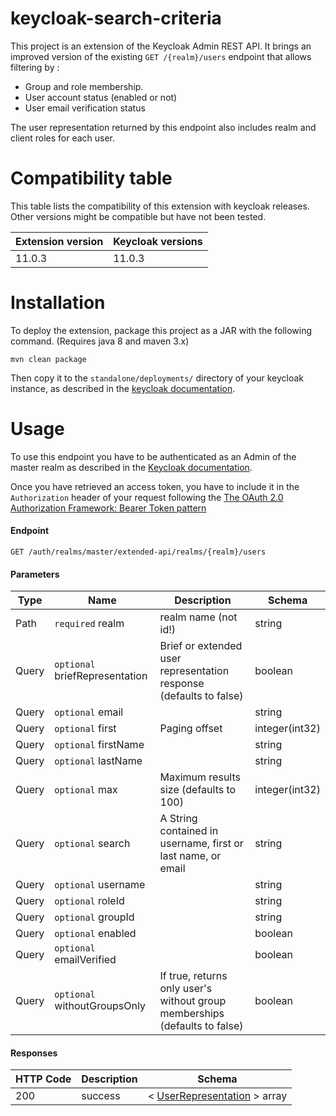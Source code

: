 # keycloak-search-criteria

This project is an extension of the Keycloak Admin REST API.
It brings an improved version of the existing `GET /{realm}/users` endpoint that allows filtering by :
 - Group and role membership.
 - User account status (enabled or not)
 - User email verification status

The user representation returned by this endpoint also includes realm and client roles for each user.

# Compatibility table 

This table lists the compatibility of this extension with keycloak releases. Other versions might be compatible but have not been tested.

| Extension version  | Keycloak versions  |
|---|---|
| 11.0.3  | 11.0.3  |

# Installation

To deploy the extension, package this project as a JAR with the following command.
(Requires java 8 and maven 3.x)

```shell
mvn clean package
```
Then copy it to the `standalone/deployments/` directory of your keycloak instance,
as described in the [keycloak documentation](https://www.keycloak.org/docs/latest/server_development/#registering-provider-implementations).

# Usage

To use this endpoint you have to be authenticated as an Admin of the master realm as described in the [Keycloak documentation](https://www.keycloak.org/docs/latest/server_development/index.html#examples-using-curl).

Once you have retrieved an access token, you have to include it in the `Authorization` header of your request following the [The OAuth 2.0 Authorization Framework: Bearer Token pattern](https://tools.ietf.org/html/rfc6750)


#### Endpoint

```shell
GET /auth/realms/master/extended-api/realms/{realm}/users
```

#### Parameters

| Type  | Name  | Description  | Schema |
|---|---|---|---|
| Path  | `required` realm  | 	realm name (not id!)  |  string | 
| Query  | `optional` briefRepresentation | Brief or extended user representation response (defaults to false)  | boolean |
| Query  | `optional` email |   | string |
| Query  | `optional` first | Paging offset  | integer(int32) |
| Query  | `optional` firstName |   | string |
| Query  | `optional` lastName |   | string |
| Query  | `optional` max | Maximum results size (defaults to 100)  | integer(int32)  |
| Query  | `optional` search | A String contained in username, first or last name, or email  | string |
| Query  | `optional` username |   | string |
| Query  | `optional` roleId |   | string |
| Query  | `optional` groupId |  | string |
| Query  | `optional` enabled |  | boolean |
| Query  | `optional` emailVerified |  | boolean |
| Query  | `optional` withoutGroupsOnly | If true, returns only user's without group memberships (defaults to false) | boolean |

#### Responses

| HTTP Code  | Description  | Schema |
|---|---|---|
| 200   | 	success  |  < [UserRepresentation](https://www.keycloak.org/docs-api/5.0/rest-api/index.html#_userrepresentation) > array | 